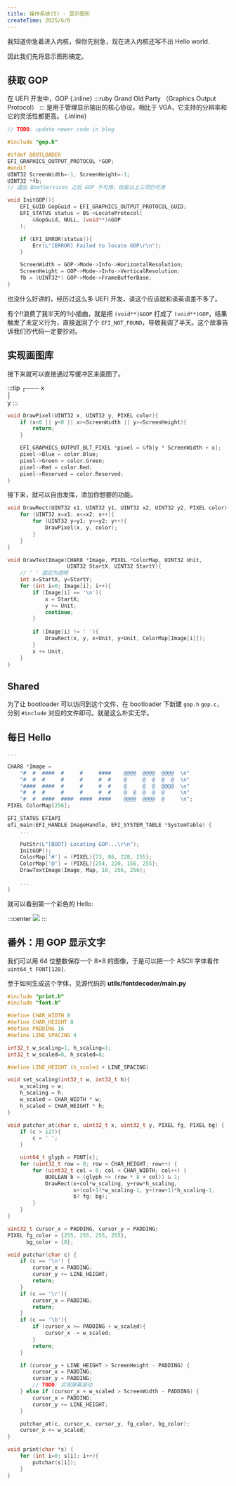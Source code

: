 ```yaml
---
title: 操作系统(5) - 显示图形
createTime: 2025/6/8
---
```


我知道你急着进入内核，但你先别急，现在进入内核还写不出 Hello world.

因此我们先将显示图形搞定。

## 获取 GOP

在 UEFI 开发中，GOP {.inline}
:::ruby Grand Old Party
（Graphics Output Protocol）
:::
是用于管理显示输出的核心协议。相比于 VGA，它支持的分辨率和它的灵活性都更高。 {.inline}

```c title="src/shared/graphics/gop.c"
// TODO: update newer code in blog

#include "gop.h"

#ifdef BOOTLOADER
EFI_GRAPHICS_OUTPUT_PROTOCOL *GOP;
#endif
UINT32 ScreenWidth=-1, ScreenHeight=-1;
UINT32 *fb;
// 退出 BootServices 之后 GOP 不可用，但是以上三项仍可用

void InitGOP(){
    EFI_GUID GopGuid = EFI_GRAPHICS_OUTPUT_PROTOCOL_GUID;
    EFI_STATUS status = BS->LocateProtocol(
        &GopGuid, NULL, (void**)&GOP
    );

    if (EFI_ERROR(status)){
        Err(L"[ERROR] Failed to locate GOP\r\n");
    }

    ScreenWidth = GOP->Mode->Info->HorizontalResolution;
    ScreenHeight = GOP->Mode->Info->VerticalResolution;
    fb = (UINT32*) GOP->Mode->FrameBufferBase;
}
```

也没什么好讲的，经历过这么多 UEFI 开发，读这个应该就和读英语差不多了。

有个!!浪费了我半天的!!小插曲，就是把 `(void**)&GOP` 打成了 `(void**)GOP`，结果触发了未定义行为，直接返回了个 `EFI_NOT_FOUND`，导致我调了半天。这个故事告诉我们抄代码一定要抄对。

## 实现画图库

接下来就可以直接通过写缓冲区来画图了。

:::tip
┌─── x  
│  
y
:::

```c
void DrawPixel(UINT32 x, UINT32 y, PIXEL color){
    if (x<0 || y<0 || x>=ScreenWidth || y>=ScreenHeight){
        return;
    }

    EFI_GRAPHICS_OUTPUT_BLT_PIXEL *pixel = &fb[y * ScreenWidth + x];
    pixel->Blue = color.Blue;
    pixel->Green = color.Green;
    pixel->Red = color.Red;
    pixel->Reserved = color.Reserved;
}
```

接下来，就可以自由发挥，添加你想要的功能。

```c
void DrawRect(UINT32 x1, UINT32 y1, UINT32 x2, UINT32 y2, PIXEL color){
    for (UINT32 x=x1; x<=x2; x++){
        for (UINT32 y=y1; y<=y2; y++){
            DrawPixel(x, y, color);
        }
    }
}

void DrawTextImage(CHAR8 *Image, PIXEL *ColorMap, UINT32 Unit, 
                   UINT32 StartX, UINT32 StartY){
    // ' ' 固定为透明
    int x=StartX, y=StartY;
    for (int i=0; Image[i]; i++){
        if (Image[i] == '\n'){
            x = StartX;
            y += Unit;
            continue;
        }
        
        if (Image[i] != ' '){
            DrawRect(x, y, x+Unit, y+Unit, ColorMap[Image[i]]);
        }
        x += Unit;
    }
}
```

## Shared

为了让 bootloader 可以访问到这个文件，在 bootloader 下新建 `gop.h` `gop.c`，分别 `#include` 对应的文件即可。就是这么朴实无华。

## 每日 Hello

```c title="src/bootloader/ootloader.c"
...

CHAR8 *Image = 
    "#  #  ####  #     #     ####    @@@@  @@@@  @@@@  \n"
    "#  #  #     #     #     #  #    @     @  @  @  @  \n"
    "####  ####  #     #     #  #    @     @  @  @@@@  \n"
    "#  #  #     #     #     #  #    @  @  @  @  @     \n"
    "#  #  ####  ####  ####  ####    @@@@  @@@@  @     \n";
PIXEL ColorMap[256];

EFI_STATUS EFIAPI 
efi_main(EFI_HANDLE ImageHandle, EFI_SYSTEM_TABLE *SystemTable) {
    ...

    PutStr(L"[BOOT] Locating GOP...\r\n");
    InitGOP();
    ColorMap['#'] = (PIXEL){73, 86, 228, 255};
    ColorMap['@'] = (PIXEL){254, 220, 156, 255};
    DrawTextImage(Image, Map, 10, 256, 256);

    ...
}

```

就可以看到第一个彩色的 Hello:

:::center
![](OS-05-GOP/output.png)
:::

## 番外：用 GOP 显示文字

我们可以用 64 位整数保存一个 8×8 的图像，于是可以把一个 ASCII 字体看作 `uint64_t FONT[128]`.

至于如何生成这个字体，见源代码的 **utils/fontdecoder/main.py**

```c title="print.c"
#include "print.h"
#include "font.h"

#define CHAR_WIDTH 8
#define CHAR_HEIGHT 8
#define PADDING 16
#define LINE_SPACING 4

int32_t w_scaling=1, h_scaling=1;
int32_t w_scaled=8, h_scaled=8;

#define LINE_HEIGHT (h_scaled + LINE_SPACING)

void set_scaling(int32_t w, int32_t h){
    w_scaling = w;
    h_scaling = h;
    w_scaled = CHAR_WIDTH * w;
    h_scaled = CHAR_HEIGHT * h;
}

void putchar_at(char c, uint32_t x, uint32_t y, PIXEL fg, PIXEL bg) {
    if (c > 127){
        c = ' ';
    }

    uint64_t glyph = FONT[c];
    for (uint32_t row = 0; row < CHAR_HEIGHT; row++) {
        for (uint32_t col = 0; col < CHAR_WIDTH; col++) {
            BOOLEAN b = (glyph >> (row * 8 + col)) & 1;
            DrawRect(x+col*w_scaling, y+row*h_scaling,
                     x+(col+1)*w_scaling-1, y+(row+1)*h_scaling-1,
                     b? fg: bg);
        }
    }
}

uint32_t cursor_x = PADDING, cursor_y = PADDING;
PIXEL fg_color = {255, 255, 255, 255},
      bg_color = {0};

void putchar(char c) {
    if (c == '\n') {
        cursor_x = PADDING;
        cursor_y += LINE_HEIGHT;
        return;
    }
    if (c == '\r'){
        cursor_x = PADDING;
        return;
    }
    if (c == '\b'){
        if (cursor_x >= PADDING + w_scaled){
            cursor_x -= w_scaled;
        }
        return;
    }

    if (cursor_y + LINE_HEIGHT > ScreenHeight - PADDING) {
        cursor_x = PADDING;
        cursor_y = PADDING;
        // TODO: 实现屏幕滚动
    } else if (cursor_x + w_scaled > ScreenWidth - PADDING) {
        cursor_x = PADDING;
        cursor_y += LINE_HEIGHT;
    }

    putchar_at(c, cursor_x, cursor_y, fg_color, bg_color);
    cursor_x += w_scaled;
}

void print(char *s) {
    for (int i=0; s[i]; i++){
        putchar(s[i]);
    }
}
```
